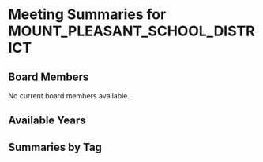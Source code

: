 # Meeting Summaries for MOUNT_PLEASANT_SCHOOL_DISTRICT

## Board Members

No current board members available.

## Available Years

## Summaries by Tag
